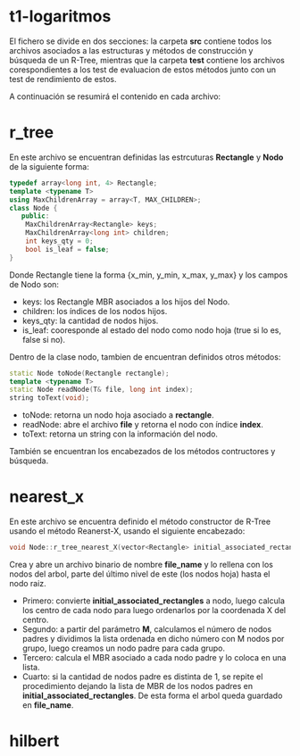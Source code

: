 # t1-logaritmos

El fichero se divide en dos secciones: la carpeta **src** contiene todos los archivos asociados a las estructuras y métodos de construcción y búsqueda de un R-Tree, 
mientras que la carpeta **test** contiene los archivos corespondientes a los test de evaluacion de estos métodos junto con un test de rendimiento de estos.

A continuación se resumirá el contenido en cada archivo:

# r_tree

En este archivo se encuentran definidas las estrcuturas **Rectangle** y **Nodo** de la siguiente forma:
```c++
typedef array<long int, 4> Rectangle;
template <typename T>
using MaxChildrenArray = array<T, MAX_CHILDREN>;
class Node {
   public:
    MaxChildrenArray<Rectangle> keys;
    MaxChildrenArray<long int> children;
    int keys_qty = 0;
    bool is_leaf = false;
}
```

Donde Rectangle tiene la forma {x_min, y_min, x_max, y_max} y los campos de Nodo son:

- keys: los Rectangle MBR asociados a los hijos del Nodo.
- children: los índices de los nodos hijos.
- keys_qty: la cantidad de nodos hijos.
- is_leaf: cooresponde al estado del nodo como nodo hoja (true si lo es, false si no).

Dentro de la clase nodo, tambien de encuentran definidos otros métodos:
```c++
static Node toNode(Rectangle rectangle);
template <typename T>
static Node readNode(T& file, long int index);
string toText(void);
```
- toNode: retorna un nodo hoja asociado a **rectangle**.
- readNode: abre el archivo **file** y retorna el nodo con índice **index**.
- toText: retorna un string con la información del nodo.

También se encuentran los encabezados de los métodos contructores y búsqueda.

# nearest_x

En este archivo se encuentra definido el método constructor de R-Tree usando el método Reanerst-X, usando el siguiente encabezado:
```c++
void Node::r_tree_nearest_X(vector<Rectangle> initial_associated_rectangles, int M, string file_name)
```
Crea y abre un archivo binario de nombre **file_name** y lo rellena con los nodos del arbol, parte del último nivel de este (los nodos hoja) hasta el nodo raiz. 

- Primero: convierte **initial_associated_rectangles** a nodo, luego calcula los centro de cada nodo para luego ordenarlos por la coordenada X del centro.
- Segundo: a partir del parámetro **M**, calculamos el número de nodos padres y dividimos la lista ordenada en dicho número con M nodos por grupo, luego creamos un nodo padre para cada grupo.
- Tercero: calcula el MBR asociado a cada nodo padre y lo coloca en una lista.
- Cuarto: si la cantidad de nodos padre es distinta de 1, se repite el procedimiento dejando la lista de MBR de los nodos padres en **initial_associated_rectangles**.
De esta forma el arbol queda guardado en **file_name**.

# hilbert

